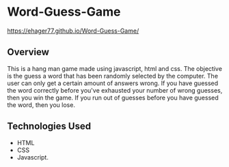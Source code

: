 # Word-Guess-Game

https://ehager77.github.io/Word-Guess-Game/

## Overview

This is a hang man game made using javascript, html and css.  The objective is the guess a word that has been randomly selected by the computer.  The user can only get a certain amount of answers wrong.  If you have guessed the word correctly before you've exhausted your number of wrong guesses, then you win the game.  If you run out of guesses before you have guessed the word, then you lose.

## Technologies Used
- HTML
- CSS
- Javascript.
